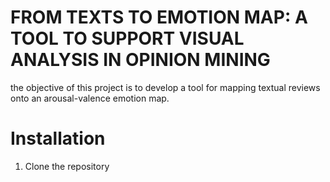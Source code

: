# FROM TEXTS TO EMOTION MAP: A TOOL TO SUPPORT VISUAL ANALYSIS IN OPINION MINING
the objective of this project is to develop a tool for mapping textual reviews onto an arousal-valence emotion map.

# Installation
1. Clone the repository
```git clone https://github.com/Jvalvs/mapping-emotions-pub_usp.git
